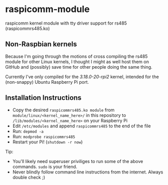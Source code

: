 # raspicomm-module
raspicomm kernel module with tty driver support for rs485 (raspicommrs485.ko)

## Non-Raspbian kernels
Because I'm going through the motions of cross compiling the rs485 module for other Linux kernels, I thought I might as well host them on GitHub and (possibly) save time for other people doing the same thing.

Currently I've only compiled for the *3.18.0-20-rpi2* kernel, intended for the (non-snappy) Ubuntu Raspberry Pi port.

## Installation Instructions

 * Copy the desired `raspicommrs485.ko module` from `module/linux/<kernel_name_here>/` in this repository to `/lib/modules/<kernel_name_here>` on your Raspberry Pi
 * Edit `/etc/modules` and append `raspicommrs485` to the end of the file
 * Run: `depmod -a`
 * Run: `modprobe raspicommrs485`
 * Restart your Pi! (`shutdown -r now`)
 
Tip:
 * You'll likely need superuser priviliges to run some of the above commands. `sudo` is your friend.
 * Never blindly follow command line instructions from the internet. Always double check ;)
